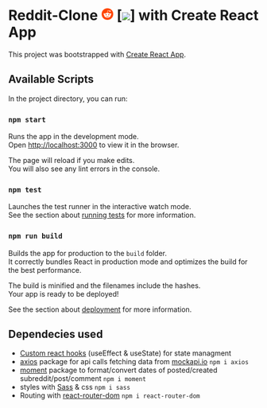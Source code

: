 # Reddit-Clone <a href="https://www.reddit.com"><img src="src/assets/reddit_social media_icon.svg" alt="gmail" height="25" width="25"/></a> [<img src="/img/linkedin.svg"/>] with Create React App

This project was bootstrapped with [Create React App](https://github.com/facebook/create-react-app).

## Available Scripts

In the project directory, you can run:

### `npm start`

Runs the app in the development mode.\
Open [http://localhost:3000](http://localhost:3000) to view it in the browser.

The page will reload if you make edits.\
You will also see any lint errors in the console.

### `npm test`

Launches the test runner in the interactive watch mode.\
See the section about [running tests](https://facebook.github.io/create-react-app/docs/running-tests) for more information.

### `npm run build`

Builds the app for production to the `build` folder.\
It correctly bundles React in production mode and optimizes the build for the best performance.

The build is minified and the filenames include the hashes.\
Your app is ready to be deployed!

See the section about [deployment](https://facebook.github.io/create-react-app/docs/deployment) for more information.

## Dependecies used
 * [Custom react hooks](https://reactjs.org/docs/hooks-custom.html) (useEffect & useState) for state managment
 * [axios](https://www.npmjs.com/package/axios) package for api calls fetching data  from [mockapi.io](http//mockapi.io/)
    `npm i axios`
 * [moment](https://momentjs.com/) package  to format/convert dates of posted/created subreddit/post/comment
    `npm i moment`
 * styles with [Sass](https://sass-lang.com/) & css
    `npm i sass`
 * Routing with [react-router-dom](https://www.npmjs.com/package/react-router-dom)
    `npm i react-router-dom`

